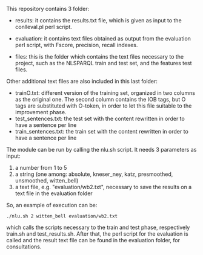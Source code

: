 This repository contains 3 folder:

* results: it contains the results.txt file, which is given as input to the conlleval.pl perl script.

* evaluation: it contains text files obtained as output from the evaluation perl script, with Fscore, precision, recall indexes.

* files: this is the folder which contains the text files necessary to the project, such as the NLSPARQL train and test set, and the features test files. 

Other additional text files are also included in this last folder:
- trainO.txt: different version of the training set, organized in two columns as the original one. The second column contains the IOB tags, but O tags are substituted with O-token, in order to let this file suitable to the improvement phase.
- test_sentences.txt: the test set with the content rewritten in order to have a sentence per line
- train_sentences.txt: the train set with the content rewritten in order to have a sentence per line

The module can be run by calling the nlu.sh script. It needs 3 parameters as input: 
1. a number from 1 to 5
2. a string (one among: absolute, kneser_ney, katz, presmoothed, unsmoothed, witten_bell)
3. a text file, e.g. "evaluation/wb2.txt", necessary to save the results on a text file in the evaluation folder

So, an example of execution can be:
```
./nlu.sh 2 witten_bell evaluation/wb2.txt 
```

which calls the scripts necessary to the train and test phase, respectively train.sh and test_results.sh. After that, the perl script for the evaluation is called and the result text file can be found in the evaluation folder, for consultations.

